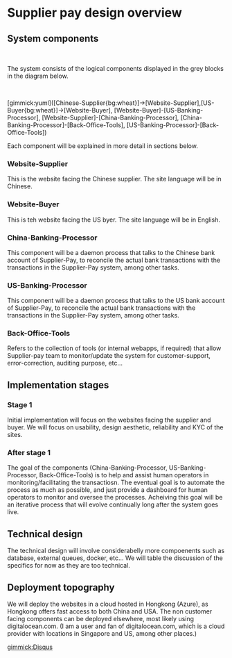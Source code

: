 # Supplier pay design overview

## System components

&nbsp;

The system consists of the logical components displayed in the grey blocks in the diagram below.

&nbsp;

[gimmick:yuml]([Chinese-Supplier{bg:wheat}]->[Website-Supplier],[US-Buyer{bg:wheat}]->[Website-Buyer], [Website-Buyer]-[US-Banking-Processor], [Website-Supplier]-[China-Banking-Processor], [China-Banking-Processor]-[Back-Office-Tools], [US-Banking-Processor]-[Back-Office-Tools])

Each component will be explained in more detail in sections below.

### Website-Supplier

This is the website facing the Chinese supplier.  The site language will be in Chinese.

### Website-Buyer

This is teh website facing the US byer.  The site language will be in English.

### China-Banking-Processor

This component will be a daemon process that talks to the Chinese bank account of Supplier-Pay, to reconcile the actual bank transactions with the transactions in the Supplier-Pay system, among other tasks.

### US-Banking-Processor

This component will be a daemon process that talks to the US bank account of Supplier-Pay, to reconcile the actual bank transactions with the transactions in the Supplier-Pay system, among other tasks.

### Back-Office-Tools

Refers to the collection of tools (or internal webapps, if required) that allow Supplier-pay team to monitor/update the system for customer-support, error-correction, auditing purpose, etc...

## Implementation stages


### Stage 1

Initial implementation will focus on the websites facing the supplier and buyer.  We will focus on usability, design aesthetic, reliability and KYC of the sites.  

### After stage 1

The goal of the components (China-Banking-Processor, US-Banking-Processor, Back-Office-Tools) is to help and assist human operators in monitoring/facilitating the transactiosn.  The eventual goal is to automate the process as much as possible, and just provide a
dashboard for human operators to monitor and oversee the processes.  Acheiving this goal will be an iterative process that will evolve continually long after the system goes live.  


## Technical design

The technical design will involve considerabelly more compoenents such as database, external queues, docker, etc...  We will table the discussion of the specifics for now as they are too technical.


## Deployment topography

We will deploy the websites in a cloud hosted in Hongkong (Azure), as Hongkong offers fast access to both China and USA.  The non customer facing components can be deployed elsewhere, most likely using digitalocean.com.  (I am a user and fan of digitalocean.com, which is a cloud provider with locations in Singapore and US, among other places.)





[gimmick:Disqus](supplierpay)